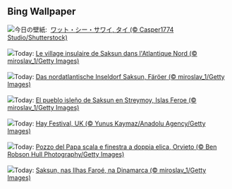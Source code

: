 ## Bing Wallpaper
![](https://www.bing.com/th?id=OHR.WatSriSawai_JA-JP2219268493_UHD.jpg&w=1000)今日の壁紙: &nbsp;[ワット・シー・サワイ, タイ (© Casper1774 Studio/Shutterstock)](https://www.bing.com/th?id=OHR.WatSriSawai_JA-JP2219268493_UHD.jpg)
<br><br/>
![](https://www.bing.com/th?id=OHR.SaksunFaroe_FR-FR6129573896_UHD.jpg&w=1000)Today: [Le village insulaire de Saksun dans l'Atlantique Nord (© miroslav_1/Getty Images)](https://www.bing.com/th?id=OHR.SaksunFaroe_FR-FR6129573896_UHD.jpg)
<br><br/>
![](https://www.bing.com/th?id=OHR.SaksunFaroe_DE-DE3088151760_UHD.jpg&w=1000)Today: [Das nordatlantische Inseldorf Saksun, Färöer (© miroslav_1/Getty Images)](https://www.bing.com/th?id=OHR.SaksunFaroe_DE-DE3088151760_UHD.jpg)
<br><br/>
![](https://www.bing.com/th?id=OHR.SaksunFaroe_ES-ES1165266999_UHD.jpg&w=1000)Today: [El pueblo isleño de Saksun en Streymoy, Islas Feroe (© miroslav_1/Getty Images)](https://www.bing.com/th?id=OHR.SaksunFaroe_ES-ES1165266999_UHD.jpg)
<br><br/>
![](https://www.bing.com/th?id=OHR.TheHayFestival_EN-GB7328956560_UHD.jpg&w=1000)Today: [Hay Festival, UK (© Yunus Kaymaz/Anadolu Agency/Getty Images)](https://www.bing.com/th?id=OHR.TheHayFestival_EN-GB7328956560_UHD.jpg)
<br><br/>
![](https://www.bing.com/th?id=OHR.OrvietoWell_IT-IT7164285597_UHD.jpg&w=1000)Today: [Pozzo del Papa scala e finestra a doppia elica, Orvieto (© Ben Robson Hull Photography/Getty Images)](https://www.bing.com/th?id=OHR.OrvietoWell_IT-IT7164285597_UHD.jpg)
<br><br/>
![](https://www.bing.com/th?id=OHR.SaksunFaroe_PT-BR6443520957_UHD.jpg&w=1000)Today: [Saksun, nas Ilhas Faroé, na Dinamarca (© miroslav_1/Getty Images)](https://www.bing.com/th?id=OHR.SaksunFaroe_PT-BR6443520957_UHD.jpg)
<br><br/>
